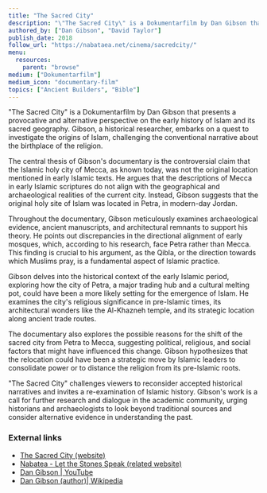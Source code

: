 ```yaml
---
title: "The Sacred City"
description: "\"The Sacred City\" is a Dokumentarfilm by Dan Gibson that presents a provocative and alternative perspective on the early history of Islam and its sacred geography. Gibson, a historical researcher, embarks on a quest to investigate the origins of Islam, challenging the conventional narrative about the birthplace of the religion."
authored_by: ["Dan Gibson", "David Taylor"]
publish_date: 2018
follow_url: "https://nabataea.net/cinema/sacredcity/"
menu:
  resources:
    parent: "browse"
medium: ["Dokumentarfilm"]
medium_icon: "documentary-film"
topics: ["Ancient Builders", "Bible"]
---
```


"The Sacred City" is a Dokumentarfilm by Dan Gibson that presents a provocative and alternative perspective on the early history of Islam and its sacred geography. Gibson, a historical researcher, embarks on a quest to investigate the origins of Islam, challenging the conventional narrative about the birthplace of the religion.

The central thesis of Gibson's documentary is the controversial claim that the Islamic holy city of Mecca, as known today, was not the original location mentioned in early Islamic texts. He argues that the descriptions of Mecca in early Islamic scriptures do not align with the geographical and archaeological realities of the current city. Instead, Gibson suggests that the original holy site of Islam was located in Petra, in modern-day Jordan.

Throughout the documentary, Gibson meticulously examines archaeological evidence, ancient manuscripts, and architectural remnants to support his theory. He points out discrepancies in the directional alignment of early mosques, which, according to his research, face Petra rather than Mecca. This finding is crucial to his argument, as the Qibla, or the direction towards which Muslims pray, is a fundamental aspect of Islamic practice.

Gibson delves into the historical context of the early Islamic period, exploring how the city of Petra, a major trading hub and a cultural melting pot, could have been a more likely setting for the emergence of Islam. He examines the city's religious significance in pre-Islamic times, its architectural wonders like the Al-Khazneh temple, and its strategic location along ancient trade routes.

The documentary also explores the possible reasons for the shift of the sacred city from Petra to Mecca, suggesting political, religious, and social factors that might have influenced this change. Gibson hypothesizes that the relocation could have been a strategic move by Islamic leaders to consolidate power or to distance the religion from its pre-Islamic roots.

"The Sacred City" challenges viewers to reconsider accepted historical narratives and invites a re-examination of Islamic history. Gibson's work is a call for further research and dialogue in the academic community, urging historians and archaeologists to look beyond traditional sources and consider alternative evidence in understanding the past.

### External links

- [The Sacred City (website)](https://thesacredcity.ca/about.html)
- [Nabatea - Let the Stones Speak (related website)](https://nabataea.net/)
- [Dan Gibson | YouTube](https://www.youtube.com/user/canbooks)
- [Dan Gibson (author)| Wikipedia](https://en.wikipedia.org/wiki/Dan_Gibson_(author))